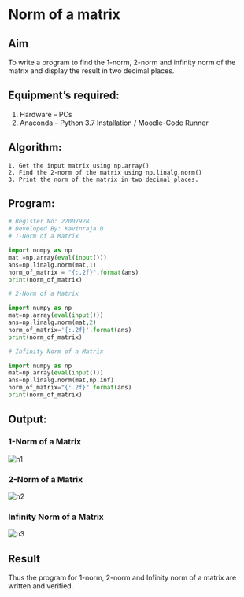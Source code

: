 # Norm of a matrix
## Aim
To write a program to find the 1-norm, 2-norm and infinity norm of the matrix and display the result in two decimal places.
## Equipment’s required:
1.	Hardware – PCs
2.	Anaconda – Python 3.7 Installation / Moodle-Code Runner
## Algorithm:
	1. Get the input matrix using np.array()   
    2. Find the 2-norm of the matrix using np.linalg.norm()
	3. Print the norm of the matrix in two decimal places.
## Program:
```Python
# Register No: 22007928
# Developed By: Kavinraja D
# 1-Norm of a Matrix

import numpy as np
mat =np.array(eval(input()))
ans=np.linalg.norm(mat,1)
norm_of_matrix = "{:.2f}".format(ans)
print(norm_of_matrix)

# 2-Norm of a Matrix

import numpy as np
mat=np.array(eval(input()))
ans=np.linalg.norm(mat,2)
norm_of_matrix='{:.2f}'.format(ans)
print(norm_of_matrix)

# Infinity Norm of a Matrix

import numpy as np
mat=np.array(eval(input()))
ans=np.linalg.norm(mat,np.inf)
norm_of_matrix="{:.2f}".format(ans)
print(norm_of_matrix)
```
## Output:

### 1-Norm of a Matrix
![n1](https://user-images.githubusercontent.com/119875375/214384785-047264e7-6f2d-40f8-ace3-b34c5c982608.png)

### 2-Norm of a Matrix
![n2](https://user-images.githubusercontent.com/119875375/214384893-fae89e18-5bce-4983-b71c-9a70842818fa.png)


### Infinity Norm of a Matrix
![n3](https://user-images.githubusercontent.com/119875375/214384921-521f3eb2-f4ea-463a-b822-1e9c8b86a8e0.png)


## Result
Thus the program for 1-norm, 2-norm and Infinity norm of a matrix are written and verified.
